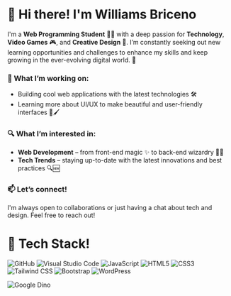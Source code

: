 # 👋 Hi there! I'm Williams Briceno

I'm a **Web Programming Student** 👨‍💻 with a deep passion for **Technology**, **Video Games** 🎮, and **Creative Design** 🎨. I’m constantly seeking out new learning opportunities and challenges to enhance my skills and keep growing in the ever-evolving digital world. 🚀

### 🌱 What I’m working on:
- Building cool web applications with the latest technologies 🛠️
- Learning more about UI/UX to make beautiful and user-friendly interfaces 🎨🖌️

### 🔍 What I’m interested in:
- **Web Development** – from front-end magic ✨ to back-end wizardry 🧙‍♂️
- **Tech Trends** – staying up-to-date with the latest innovations and best practices 🔍🆕

### 📫 Let’s connect!
I'm always open to collaborations or just having a chat about tech and design. Feel free to reach out!

# 🧰 Tech Stack!

![GitHub](https://img.shields.io/badge/GitHub-100000?style=for-the-badge&logo=github&logoColor=white)
![Visual Studio Code](https://img.shields.io/badge/Visual_Studio_Code-0078D4?style=for-the-badge&logo=visual%20studio%20code&logoColor=white)
![JavaScript](https://img.shields.io/badge/JavaScript-323330?style=for-the-badge&logo=javascript&logoColor=F7DF1E)
![HTML5](https://img.shields.io/badge/HTML5-E34F26?style=for-the-badge&logo=html5&logoColor=white)
![CSS3](https://img.shields.io/badge/CSS3-1572B6?style=for-the-badge&logo=css3&logoColor=white)
![Tailwind CSS](https://img.shields.io/badge/Tailwind_CSS-38B2AC?style=for-the-badge&logo=tailwind-css&logoColor=white)
![Bootstrap](https://img.shields.io/badge/Bootstrap-563D7C?style=for-the-badge&logo=bootstrap&logoColor=white)
![WordPress](https://img.shields.io/badge/WordPress-21759B?style=for-the-badge&logo=wordpress&logoColor=white)


![Google Dino](https://raw.githubusercontent.com/saadeghi/saadeghi/refs/heads/master/dino.gif)


<!-- <img src="{BadgeURLHere}" /> -->
<!--
**WilliamsjAlva/WilliamsjAlva** is a ✨ _special_ ✨ repository because its `README.md` (this file) appears on your GitHub profile.

Here are some ideas to get you started:

- 🔭 I’m currently working on ...
- 🌱 I’m currently learning ...
- 👯 I’m looking to collaborate on ...
- 🤔 I’m looking for help with ...
- 💬 Ask me about ...
- 📫 How to reach me: ...
- 😄 Pronouns: ...
- ⚡ Fun fact: ...
-->
